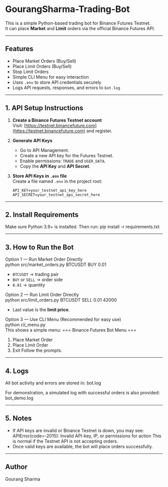 # GourangSharma-Trading-Bot

This is a simple Python-based trading bot for Binance Futures Testnet.  
It can place **Market** and **Limit** orders via the official Binance Futures API.

---

## Features
- Place Market Orders (Buy/Sell)
- Place Limit Orders (Buy/Sell)
- Stop Limit Orders
- Simple CLI Menu for easy interaction
- Uses `.env` to store API credentials securely
- Logs API requests, responses, and errors to `bot.log`

---

## 1. API Setup Instructions

1. **Create a Binance Futures Testnet account**  
   Visit: [https://testnet.binancefuture.com](https://testnet.binancefuture.com) and register.

2. **Generate API Keys**  
   - Go to API Management.
   - Create a new API key for the Futures Testnet.
   - Enable permissions: `TRADE` and `USER_DATA`.
   - Copy the **API Key** and **API Secret**.

3. **Store API Keys in `.env` file**  
   Create a file named `.env` in the project root:
   ```env
   API_KEY=your_testnet_api_key_here
   API_SECRET=your_testnet_api_secret_here

---

## 2. Install Requirements
Make sure Python 3.9+ is installed. Then run:
pip install -r requirements.txt

---

## 3. How to Run the Bot

Option 1 — Run Market Order Directly  
python src/market_orders.py BTCUSDT BUY 0.01  
- `BTCUSDT` → trading pair  
- `BUY` or `SELL` → order side  
- `0.01` → quantity

Option 2 — Run Limit Order Directly  
python src/limit_orders.py BTCUSDT SELL 0.01 42000  
- Last value is the **limit price**.

Option 3 — Use CLI Menu (Recommended for easy use)  
python cli_menu.py  
This shows a simple menu:
=== Binance Futures Bot Menu ===
1. Place Market Order
2. Place Limit Order
3. Exit
Follow the prompts.

---

## 4. Logs
All bot activity and errors are stored in:
bot.log

For demonstration, a simulated log with successful orders is also provided:
bot_demo.log

---

## 5. Notes
- If API keys are invalid or Binance Testnet is down, you may see:
  APIError(code=-2015): Invalid API-key, IP, or permissions for action
  This is normal if the Testnet API is not accepting orders.
- Once valid keys are available, the bot will place orders successfully.

---

## Author
Gourang Sharma


